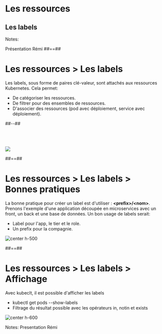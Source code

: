 <!-- .slide: class="transition"-->

# Les ressources
## Les labels

Notes:

Présentation Rémi
##==##

<!-- .slide: class="two-column" -->

# Les ressources > **Les labels**

Les labels, sous forme de paires clé-valeur, sont attachés aux ressources Kubernetes. Cela permet: 
* De catégoriser les ressources.
* De filtrer pour des ensembles de ressources.
* D'associer des ressources (pod avec déploiement, service avec déploiement).

##--##

<br><br><br>
![](./assets/images/labels.png)

##==##

<!-- .slide: -->

# Les ressources > Les labels > **Bonnes pratiques**

La bonne pratique pour créer un label est d'utiliser : **\<prefix\>/\<nom\>**. Prenons l'exemple d'une application découpée en microservices avec un front, un back et une base de données. Un bon usage de labels serait:
* Label pour l'app, le tier et le role.
* Un prefix pour la compagnie.

![center h-500](./assets/images/labels-effectivly.png)

##==##


<!-- .slide: -->

# Les ressources > Les labels > **Affichage**

Avec kubeclt, il est possible d'afficher les labels
* kubectl get pods --show-labels
* Filtrage du résultat possible avec les opérateurs in, notin et exists

![center h-600](./assets/images/labels-filter.png)

Notes: 
Presentation Rémi